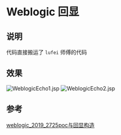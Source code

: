 # Weblogic 回显

## 说明
  代码直接搬运了 ```lufei``` 师傅的代码
## 效果
![WeblogicEcho1.jsp](https://github.com/feihong-cs/deserizationEcho/blob/master/weblogic/img/x001.png?raw=true)
![WeblogicEcho2.jsp](https://github.com/feihong-cs/deserizationEcho/blob/master/weblogic/img/x002.png?raw=true)
## 参考
[weblogic_2019_2725poc与回显构造](https://xz.aliyun.com/t/5299)

